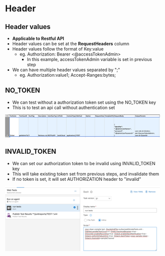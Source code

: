 # Header

## Header values

* **Applicable to Restful API**
* Header values can be set at the **RequestHeaders** column
* Header values follow the format of Key:value
  * eg. Authorization: Bearer &lt;@accessTokenAdmin&gt;
    * In this example, accessTokenAdmin variable is set in previous step
* We can have multiple header values separated by ";"
  * eg. Authorization:value1; Accept-Ranges:bytes;

## NO\_TOKEN

* We can test without a authorization token set using the NO\_TOKEN key
* This is to test an api call without authentication set

![](../../.gitbook/assets/image%20%2839%29.png)



## INVALID\_TOKEN

* We can set our authorization token to be invalid using INVALID\_TOKEN key
* This will take existing token set from previous steps, and invalidate them
* If no token is set, it will set AUTHORIZATION header to "invalid" 

![](../../.gitbook/assets/image%20%2835%29.png)



